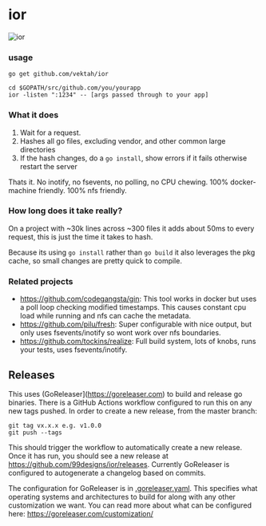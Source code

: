ior
====

![ior](http://i.imgur.com/yxN7Hty.jpg)

### usage

```
go get github.com/vektah/ior

cd $GOPATH/src/github.com/you/yourapp
ior -listen ":1234" -- [args passed through to your app]
```

### What it does

1. Wait for a request.
2. Hashes all go files, excluding vendor, and other common large directories
3. If the hash changes, do a `go install`, show errors if it fails otherwise restart the server

Thats it. No inotify, no fsevents, no polling, no CPU chewing. 100% docker-machine friendly. 100% nfs friendly.

### How long does it take really?

On a project with ~30k lines across ~300 files it adds about 50ms to every request, this is just the time it takes to hash.

Because its using `go install` rather than `go build` it also leverages the pkg cache, so small changes are pretty quick to compile.

### Related projects
 - https://github.com/codegangsta/gin: This tool works in docker but uses a poll loop checking modified timestamps. This causes constant cpu load while running and nfs can cache the metadata.
 - https://github.com/pilu/fresh: Super configurable with nice output, but only uses fsevents/inotify so wont work over nfs boundaries.
 - https://github.com/tockins/realize: Full build system, lots of knobs, runs your tests, uses fsevents/inotify.

## Releases

This uses (GoReleaser](https://goreleaser.com) to build and release go binaries. There is a GitHub Actions workflow configured to run this on any new tags pushed. In order to create a new release, from the master branch:

```
git tag vx.x.x e.g. v1.0.0
git push --tags
```

This should trigger the workflow to automatically create a new release. Once it has run, you should see a new release at https://github.com/99designs/ior/releases. Currently GoReleaser is configured to autogenerate a changelog based on commits.

The configuration for GoReleaser is in [.goreleaser.yaml](./.goreleaser.yaml). This specifies what operating systems and architectures to build for along with any other customization we want. You can read more about what can be configured here: https://goreleaser.com/customization/
